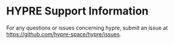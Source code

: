 <!--
Copyright (c) 1998 Lawrence Livermore National Security, LLC and other
HYPRE Project Developers. See the top-level COPYRIGHT file for details.

SPDX-License-Identifier: (Apache-2.0 OR MIT)
-->

HYPRE Support Information
=========================

For any questions or issues concerning hypre, submit an issue at
https://github.com/hypre-space/hypre/issues.